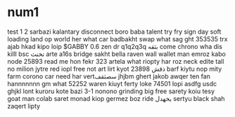 # num1
test
1
2
sarbazi
kalantary
disconnect
boro baba
talent
try
fry
sign
day
soft
loading
land
op
world
her
what
car
badbakht
swap
what
sag
ght
353535
trx
ajab
hkad
kipo
loip
$GABBY 0.6
zen
dr
q1q2q3q
بثقه
come
chrono
wha
dis
killl
bsc
تخنث
arte
a16s
bridge
sakht
bella
raven
wall
wallet
man
emroz
kabo
node
25893
read me
hon
fekr
323
artela
what
riopty
har roz
neck
edite
tall
no
milion
jytre
red
iopl
free
not
art
lirt
kyot
ذقش
23898
barf
kiytu
nop
mity
farm
corono
car
need
har
vertسصثقف
jhjbm
ghert
jakob
awqer
ten
fan
hannnnnnn
gm
what
52252
waren
kiuyt
ferty
loke
74501
lopi
asdfg
usdc
ghjkl
lont
kuroru
kote
bazi
3-1
nonono
grinding
big
free
sarety
koiu
tesy
goat
man
colab
saret
monad
kiop
germez
boz
ride
یخهدل
sertyu
black
shah
zaqert
lipty
